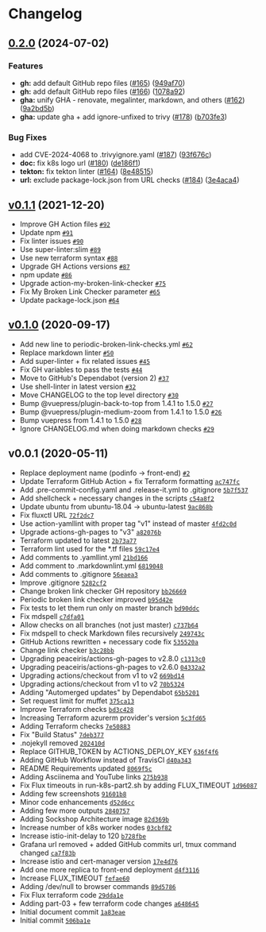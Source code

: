 # Changelog

## [0.2.0](https://github.com/ruzickap/k8s-sockshop/compare/v0.1.1...v0.2.0) (2024-07-02)


### Features

* **gh:** add default GitHub repo files ([#165](https://github.com/ruzickap/k8s-sockshop/issues/165)) ([949af70](https://github.com/ruzickap/k8s-sockshop/commit/949af706a3e075265b0c4293d4fb93757d35ed18))
* **gh:** add default GitHub repo files ([#166](https://github.com/ruzickap/k8s-sockshop/issues/166)) ([1078a92](https://github.com/ruzickap/k8s-sockshop/commit/1078a920dacb16091f78cf60f384c59ff01b2fe5))
* **gha:** unify GHA - renovate, megalinter, markdown, and others ([#162](https://github.com/ruzickap/k8s-sockshop/issues/162)) ([9a2bd5b](https://github.com/ruzickap/k8s-sockshop/commit/9a2bd5beb39ac69444e83ad5ddd09023576b9b56))
* **gha:** update gha + add ignore-unfixed to trivy ([#178](https://github.com/ruzickap/k8s-sockshop/issues/178)) ([b703fe3](https://github.com/ruzickap/k8s-sockshop/commit/b703fe3d3eb17a95d54c3d4b0fc4781b81d53823))


### Bug Fixes

* add CVE-2024-4068 to .trivyignore.yaml ([#187](https://github.com/ruzickap/k8s-sockshop/issues/187)) ([93f676c](https://github.com/ruzickap/k8s-sockshop/commit/93f676cadf37490d367f0d2b157bcafc3c2d4036))
* **doc:** fix k8s logo url ([#180](https://github.com/ruzickap/k8s-sockshop/issues/180)) ([de186f1](https://github.com/ruzickap/k8s-sockshop/commit/de186f1bd59e5831bb65ceb0b0586c5eec0167d1))
* **tekton:** fix tekton linter ([#164](https://github.com/ruzickap/k8s-sockshop/issues/164)) ([8e48515](https://github.com/ruzickap/k8s-sockshop/commit/8e48515c813b018aa2cbde0dbadce44e859c8dc6))
* **url:** exclude package-lock.json from URL checks ([#184](https://github.com/ruzickap/k8s-sockshop/issues/184)) ([3e4aca4](https://github.com/ruzickap/k8s-sockshop/commit/3e4aca4b6529172968798944f9fbeb3ed3e51a14))

## [v0.1.1](https://github.com/ruzickap/k8s-sockshop/compare/v0.1.0...v0.1.1) (2021-12-20)

- Improve GH Action files [`#92`](https://github.com/ruzickap/k8s-sockshop/pull/92)
- Update npm [`#91`](https://github.com/ruzickap/k8s-sockshop/pull/91)
- Fix linter issues [`#90`](https://github.com/ruzickap/k8s-sockshop/pull/90)
- Use super-linter:slim [`#89`](https://github.com/ruzickap/k8s-sockshop/pull/89)
- Use new terraform syntax [`#88`](https://github.com/ruzickap/k8s-sockshop/pull/88)
- Upgrade GH Actions versions [`#87`](https://github.com/ruzickap/k8s-sockshop/pull/87)
- npm update [`#86`](https://github.com/ruzickap/k8s-sockshop/pull/86)
- Upgrade action-my-broken-link-checker [`#75`](https://github.com/ruzickap/k8s-sockshop/pull/75)
- Fix My Broken Link Checker parameter [`#65`](https://github.com/ruzickap/k8s-sockshop/pull/65)
- Update package-lock.json [`#64`](https://github.com/ruzickap/k8s-sockshop/pull/64)

## [v0.1.0](https://github.com/ruzickap/k8s-sockshop/compare/v0.0.1...v0.1.0) (2020-09-17)

- Add new line to periodic-broken-link-checks.yml [`#62`](https://github.com/ruzickap/k8s-sockshop/pull/62)
- Replace markdown linter [`#50`](https://github.com/ruzickap/k8s-sockshop/pull/50)
- Add super-linter + fix related issues [`#45`](https://github.com/ruzickap/k8s-sockshop/pull/45)
- Fix GH variables to pass the tests [`#44`](https://github.com/ruzickap/k8s-sockshop/pull/44)
- Move to GitHub's Dependabot (version 2) [`#37`](https://github.com/ruzickap/k8s-sockshop/pull/37)
- Use shell-linter in latest version [`#32`](https://github.com/ruzickap/k8s-sockshop/pull/32)
- Move CHANGELOG to the top level directory [`#30`](https://github.com/ruzickap/k8s-sockshop/pull/30)
- Bump @vuepress/plugin-back-to-top from 1.4.1 to 1.5.0 [`#27`](https://github.com/ruzickap/k8s-sockshop/pull/27)
- Bump @vuepress/plugin-medium-zoom from 1.4.1 to 1.5.0 [`#26`](https://github.com/ruzickap/k8s-sockshop/pull/26)
- Bump vuepress from 1.4.1 to 1.5.0 [`#28`](https://github.com/ruzickap/k8s-sockshop/pull/28)
- Ignore CHANGELOG.md when doing markdown checks [`#29`](https://github.com/ruzickap/k8s-sockshop/pull/29)

## v0.0.1 (2020-05-11)

- Replace deployment name (podinfo -&gt; front-end) [`#2`](https://github.com/ruzickap/k8s-sockshop/pull/2)
- Update Terraform GitHub Action + fix Terraform formatting [`ac747fc`](https://github.com/ruzickap/k8s-sockshop/commit/ac747fc57bfc6d4ea20e65c0a0e576da56d41d87)
- Add .pre-commit-config.yaml and .release-it.yml to .gitignore [`5b7f537`](https://github.com/ruzickap/k8s-sockshop/commit/5b7f537dca59bd675ee83ec8c8bc54d77e843bf0)
- Add shellcheck + necessary changes in the scripts [`c54a8f2`](https://github.com/ruzickap/k8s-sockshop/commit/c54a8f2802f4b0f55818f083add861224c6fc252)
- Update ubuntu from ubuntu-18.04 -&gt; ubuntu-latest [`9ac868b`](https://github.com/ruzickap/k8s-sockshop/commit/9ac868bc00c9c5e037633241990c67fab2ce7eac)
- Fix fluxctl URL [`72f2dc7`](https://github.com/ruzickap/k8s-sockshop/commit/72f2dc7a6ce31d956f44f2f96839a495d4cd47c3)
- Use action-yamllint with proper tag "v1" instead of master [`4fd2c0d`](https://github.com/ruzickap/k8s-sockshop/commit/4fd2c0d04994e9639e917aa748cccfaeb22a5e25)
- Upgrade actions-gh-pages to "v3" [`a82076b`](https://github.com/ruzickap/k8s-sockshop/commit/a82076b2876921fd2d58980be1e9ea30fa52d581)
- Terraform updated to latest [`2b73a77`](https://github.com/ruzickap/k8s-sockshop/commit/2b73a7773cf74def9f1e31edfb3b37b42ed8e56a)
- Terraform lint used for the *.tf files [`59c17e4`](https://github.com/ruzickap/k8s-sockshop/commit/59c17e48d05d7553308c25d7b4734812ab7c19f2)
- Add comments to .yamllint.yml [`21bd166`](https://github.com/ruzickap/k8s-sockshop/commit/21bd166905ea66484bd66354d2b3ac0d23755657)
- Add comment to .markdownlint.yml [`6819048`](https://github.com/ruzickap/k8s-sockshop/commit/68190486e454a2f1ab75e82efef48099997b1c6b)
- Add comments to .gitignore [`56eaea3`](https://github.com/ruzickap/k8s-sockshop/commit/56eaea3951e26f932f27c854526865a14388e0b9)
- Improve .gitignore [`5282cf2`](https://github.com/ruzickap/k8s-sockshop/commit/5282cf26080a698371eec765b611e943d689840d)
- Change broken link checker GH repository [`bb26669`](https://github.com/ruzickap/k8s-sockshop/commit/bb266699e27cfcae0097a8c5858db24079c67653)
- Periodic broken link checker improved [`b95d42e`](https://github.com/ruzickap/k8s-sockshop/commit/b95d42e4610e0c86e607d6090dbe924cfcb5fc41)
- Fix tests to let them run only on master branch [`bd90ddc`](https://github.com/ruzickap/k8s-sockshop/commit/bd90ddc6b05592c6f5519859e5c8e3a25144129c)
- Fix mdspell [`c7dfa01`](https://github.com/ruzickap/k8s-sockshop/commit/c7dfa01d93577cb147bbadd61ba48f9210edc426)
- Allow checks on all branches (not just master) [`c737b64`](https://github.com/ruzickap/k8s-sockshop/commit/c737b64ec1d9840a355f7d0377c1e0ecb10bd793)
- Fix mdspell to check Markdown files recursively [`249743c`](https://github.com/ruzickap/k8s-sockshop/commit/249743cc81a940856bb3c6ce7bff9f8acaab4863)
- GitHub Actions rewritten + necessary code fix [`535520a`](https://github.com/ruzickap/k8s-sockshop/commit/535520aaca9b632edc15667199104b07dc1cdbd4)
- Change link checker [`b3c28bb`](https://github.com/ruzickap/k8s-sockshop/commit/b3c28bb0054e9f98cbc7517ac14e8820d1f6a8ec)
- Upgrading peaceiris/actions-gh-pages to v2.8.0 [`c1313c0`](https://github.com/ruzickap/k8s-sockshop/commit/c1313c00f8332e405095d12cc1517d8d0ffe6ea3)
- Upgrading peaceiris/actions-gh-pages to v2.6.0 [`04332a2`](https://github.com/ruzickap/k8s-sockshop/commit/04332a2f67fb91bb79f65f7e7606bea6d6b21db7)
- Upgrading actions/checkout from v1 to v2 [`669bd14`](https://github.com/ruzickap/k8s-sockshop/commit/669bd14ce93e5af199a9d78c8e6218253a997315)
- Upgrading actions/checkout from v1 to v2 [`70b5324`](https://github.com/ruzickap/k8s-sockshop/commit/70b53244b46a0034415388546c0b021d929eff77)
- Adding "Automerged updates" by Dependabot [`65b5201`](https://github.com/ruzickap/k8s-sockshop/commit/65b5201a80109a2a8f305c3253959d6bfa01c95e)
- Set request limit for muffet [`375ca13`](https://github.com/ruzickap/k8s-sockshop/commit/375ca13706164599ba5d3eb87071ebd51e7ef8dc)
- Improve Terraform checks [`bd3c428`](https://github.com/ruzickap/k8s-sockshop/commit/bd3c4282bc4eb510b1bcd97f17ce338386db4a37)
- Increasing Terraform azurerm provider's version [`5c3fd65`](https://github.com/ruzickap/k8s-sockshop/commit/5c3fd6555f589eacbfc9d5c2b279d0ca5996f074)
- Adding Terraform checks [`7e50883`](https://github.com/ruzickap/k8s-sockshop/commit/7e508830c67889bb0e5b356855aa8557d75ad3ae)
- Fix "Build Status" [`7deb377`](https://github.com/ruzickap/k8s-sockshop/commit/7deb37752cf83e42b51c11f73e26bed68f3c21ea)
- .nojekyll removed [`202410d`](https://github.com/ruzickap/k8s-sockshop/commit/202410d6f13f93684b158710a2eae428afdb9600)
- Replace GITHUB_TOKEN by ACTIONS_DEPLOY_KEY [`636f4f6`](https://github.com/ruzickap/k8s-sockshop/commit/636f4f6a566e075b1355c9253c9ceaae205bb2ed)
- Adding GitHub Workflow instead of TravisCI [`d40a343`](https://github.com/ruzickap/k8s-sockshop/commit/d40a343893fc98c6196c55f9952c8555fca6c2ae)
- README Requirements updated [`8069f5c`](https://github.com/ruzickap/k8s-sockshop/commit/8069f5cf0a8fedefdb161f9780f5dbe6e8fa7a5d)
- Adding Asciinema and YouTube links [`275b938`](https://github.com/ruzickap/k8s-sockshop/commit/275b938a70b8929ae0fb7d325761176b1758d051)
- Fix Flux timeouts in run-k8s-part2.sh by adding FLUX_TIMEOUT [`1d96087`](https://github.com/ruzickap/k8s-sockshop/commit/1d96087c2be6730c7c756414e7fa4873a811e0f9)
- Adding few screenshots [`91601b8`](https://github.com/ruzickap/k8s-sockshop/commit/91601b89e9a14ee79908b78d77b73f877c6dff9a)
- Minor code enhancements [`d52d6cc`](https://github.com/ruzickap/k8s-sockshop/commit/d52d6cc0f5f79287d6cc2c4a1f1d621d174aac13)
- Adding few more outputs [`2840757`](https://github.com/ruzickap/k8s-sockshop/commit/28407572b318c75c762171b53805268d26628326)
- Adding Sockshop Architecture image [`82d369b`](https://github.com/ruzickap/k8s-sockshop/commit/82d369b55ac2f658c98a8ddcb526864d27f4b6d3)
- Increase number of k8s worker nodes [`03cbf82`](https://github.com/ruzickap/k8s-sockshop/commit/03cbf824ce5b02f784c964cc6bf9496bc51a853a)
- Increase istio-init-delay to 120 [`b728fbe`](https://github.com/ruzickap/k8s-sockshop/commit/b728fbed007dacbcf2d5f588de2cd44985312d40)
- Grafana url removed + added GitHub commits url, tmux command changed [`ca7f83b`](https://github.com/ruzickap/k8s-sockshop/commit/ca7f83be381e32862a8d1d273d12afcfd799de38)
- Increase istio and cert-manager version [`17e4d76`](https://github.com/ruzickap/k8s-sockshop/commit/17e4d76871126ee4e3ddfd01547e247aabd5909d)
- Add one more replica to front-end deployment [`d4f3116`](https://github.com/ruzickap/k8s-sockshop/commit/d4f31165e455b11948f44cdba87d6642e0a8d29e)
- Increase FLUX_TIMEOUT [`fefae60`](https://github.com/ruzickap/k8s-sockshop/commit/fefae6084fbfc6b065cc2fb7e20addd59779768c)
- Adding /dev/null to browser commands [`89d5786`](https://github.com/ruzickap/k8s-sockshop/commit/89d57862ccf450aaa3fa51fe090f41cac6e2f644)
- Fix Flux terraform code [`29dda1e`](https://github.com/ruzickap/k8s-sockshop/commit/29dda1e4db3625de79a26bf2534389f859eea866)
- Adding part-03 + few terraform code changes [`a648645`](https://github.com/ruzickap/k8s-sockshop/commit/a648645bf898d921b0f8fbcd74072fd149e3bcac)
- Initial document commit [`1a83eae`](https://github.com/ruzickap/k8s-sockshop/commit/1a83eae818e7f4bc60d27829298e3d2a3b35cfc0)
- Initial commit [`506ba1e`](https://github.com/ruzickap/k8s-sockshop/commit/506ba1ed6c2379bb23cab6b9aeeea992490296e8)
